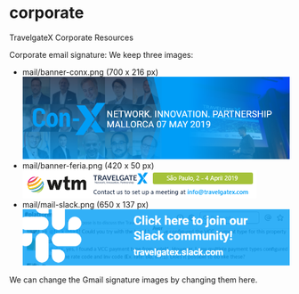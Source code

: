 # corporate
TravelgateX Corporate Resources

Corporate email signature:
We keep three images:
* mail/banner-conx.png (700 x 216 px)
![banner-conx](https://raw.githubusercontent.com/travelgateX/corporate/master/mail/banner-conx.png)
* mail/banner-feria.png (420 x 50 px)
![banner-feria](https://raw.githubusercontent.com/travelgateX/corporate/master/mail/banner-feria.png)
* mail/mail-slack.png (650 x 137 px)
![mail-slack](https://raw.githubusercontent.com/travelgateX/corporate/master/mail/mail-slack.png)

We can change the Gmail signature images by changing them here.

